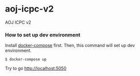 # aoj-icpc-v2
AOJ ICPC v2

### How to set up dev environment
Install [docker-compose](https://docs.docker.com/compose/install/) first.
Then, this command will set up dev environment.
```
$ docker-compose up
```
Try to go [http://localhost:5050](http://localhost:5050)
